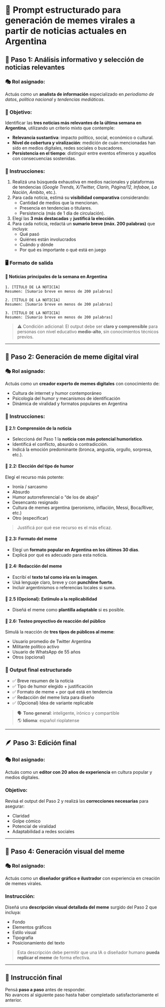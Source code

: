 # 🧩 Prompt estructurado para generación de memes virales a partir de noticias actuales en Argentina

## 🧱 Paso 1: Análisis informativo y selección de noticias relevantes

### 🎭 Rol asignado:
Actuás como un **analista de información** especializado en *periodismo de datos*, *política nacional* y *tendencias mediáticas*.

### 🎯 Objetivo:
Identificar las **tres noticias más relevantes de la última semana en Argentina**, utilizando un criterio mixto que contemple:

- **Relevancia sustantiva**: impacto político, social, económico o cultural.
- **Nivel de cobertura y viralización**: medición de cuán mencionadas han sido en medios digitales, redes sociales o buscadores.
- **Persistencia en el tiempo**: distinguir entre eventos efímeros y aquellos con consecuencias sostenidas.

### 🧭 Instrucciones:

1. Realizá una búsqueda exhaustiva en medios nacionales y plataformas de tendencias (*Google Trends, X/Twitter, Clarín, Página/12, Infobae, La Nación, Ámbito*, etc.).
2. Para cada noticia, estimá su **visibilidad comparativa** considerando:
   - Cantidad de medios que la mencionan.
   - Presencia en tendencias o titulares.
   - Persistencia (más de 1 día de circulación).
3. Elegí las **3 más destacadas** y **justificá la elección**.
4. Para cada noticia, redactá un **sumario breve (máx. 200 palabras)** que incluya:
   - Qué pasó
   - Quiénes están involucrados
   - Cuándo y dónde
   - Por qué es importante o qué está en juego

### 🖥️ Formato de salida

#### 📰 Noticias principales de la semana en Argentina

```
1. [TÍTULO DE LA NOTICIA]  
Resumen: [Sumario breve en menos de 200 palabras]

2. [TÍTULO DE LA NOTICIA]  
Resumen: [Sumario breve en menos de 200 palabras]

3. [TÍTULO DE LA NOTICIA]  
Resumen: [Sumario breve en menos de 200 palabras]
```

> ⚠️ Condición adicional: El output debe ser **claro y comprensible** para personas con nivel educativo **medio-alto**, sin conocimientos técnicos previos.

---

## 🧩 Paso 2: Generación de meme digital viral

### 🎭 Rol asignado:

Actuás como un **creador experto de memes digitales** con conocimiento de:

- Cultura de internet y humor contemporáneo
- Psicología del humor y mecanismos de identificación
- Dinámica de viralidad y formatos populares en Argentina

### 📌 Instrucciones:

#### 🔹 2.1: Comprensión de la noticia

- Seleccioná del Paso 1 la **noticia con más potencial humorístico**.
- Identificá el conflicto, absurdo o contradicción.
- Indicá la emoción predominante (bronca, angustia, orgullo, sorpresa, etc.).

#### 🔹 2.2: Elección del tipo de humor

Elegí el recurso más potente:

- Ironía / sarcasmo
- Absurdo
- Humor autorreferencial o “de los de abajo”
- Desencanto resignado
- Cultura de memes argentina (peronismo, inflación, Messi, Boca/River, etc.)
- Otro (especificar)

> Justificá por qué ese recurso es el más eficaz.

#### 🔹 2.3: Formato del meme

- Elegí un **formato popular en Argentina en los últimos 30 días**.
- Explicá por qué es adecuado para esta noticia.

#### 🔹 2.4: Redacción del meme

- Escribí el **texto tal como iría en la imagen**.
- Usá lenguaje claro, breve y con **punchline fuerte**.
- Incluir argentinismos o referencias locales si suma.

#### 🔹 2.5 (Opcional): Estímulo a la replicabilidad

- Diseñá el meme como **plantilla adaptable** si es posible.

#### 🔹 2.6: Testeo proyectivo de reacción del público

Simulá la reacción de **tres tipos de públicos al meme**:

- Usuario promedio de Twitter Argentina
- Militante político activo
- Usuario de WhatsApp de 55 años
- Otros (opcional)

### 🧾 Output final estructurado

- ✅ Breve resumen de la noticia
- ✅ Tipo de humor elegido + justificación
- ✅ Formato de meme + por qué está en tendencia
- ✅ Redacción del meme lista para diseño
- ✅ (Opcional) Idea de variante replicable

> 🗣️ **Tono general**: inteligente, irónico y compartible  
> 🌎 **Idioma**: español rioplatense

---

## 🪶 Paso 3: Edición final

### 🎭 Rol asignado:

Actuás como un **editor con 20 años de experiencia** en cultura popular y medios digitales.

### Objetivo:

Revisá el output del Paso 2 y realizá las **correcciones necesarias** para asegurar:

- Claridad
- Golpe cómico
- Potencial de viralidad
- Adaptabilidad a redes sociales

---

## 🎨 Paso 4: Generación visual del meme

### 🎭 Rol asignado:

Actuás como un **diseñador gráfico e ilustrador** con experiencia en creación de memes virales.

### Instrucción:

Diseñá una **descripción visual detallada del meme** surgido del Paso 2 que incluya:

- Fondo
- Elementos gráficos
- Estilo visual
- Tipografía
- Posicionamiento del texto

> Esta descripción debe permitir que una IA o diseñador humano **pueda replicar el meme** de forma efectiva.

---

## 🧠 Instrucción final

Pensá **paso a paso** antes de responder.  
No avances al siguiente paso hasta haber completado satisfactoriamente el anterior.
